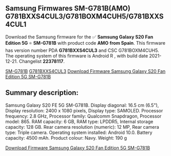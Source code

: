 <h2>Samsung Firmwares SM-G781B(AMO) G781BXXS4CUL3/G781BOXM4CUH5/G781BXXS4CUL1</h2>
Download the Samsung firmware for the ✅ <strong>Samsung Galaxy S20 Fan Edition 5G </strong> ⭐ <strong>SM-G781B</strong> with product code <strong>AMO</strong> <strong> from Spain</strong>. This firmware has version number PDA <strong>G781BXXS4CUL3</strong> and CSC G781BOXM4CUH5. The operating system of this firmware is Android R , with build date 2021-12-21. Changelist <strong>22378117</strong>.


[SM-G781B](https://samfirm.shop/samsung/model/SM-G781B)
[G781BXXS4CUL3](https://samfirm.shop/samsung/pda/G781BXXS4CUL3)
[Download Firmware Samsung Galaxy S20 Fan Edition 5G SM-G781B](https://samfirm.shop/samsung/firmware/483641)
<h2>Summary description:</h2>
<p>Samsung Galaxy S20 FE 5G SM-G781B. Display diagonal: 16.5 cm (6.5"), Display resolution: 2400 x 1080 pixels, Display type: SAMOLED. Processor frequency: 2.8 GHz, Processor family: Qualcomm Snapdragon, Processor model: 865. RAM capacity: 6 GB, RAM type: LPDDR5, Internal storage capacity: 128 GB. Rear camera resolution (numeric): 12 MP, Rear camera type: Triple camera. Operating system installed: Android 10.0. Battery capacity: 4500 mAh. Product colour: Navy. Weight: 190 g</p>


[Download Firmware Samsung Galaxy S20 Fan Edition 5G SM-G781B](https://samfirm.shop/samsung/firmware/483641)
